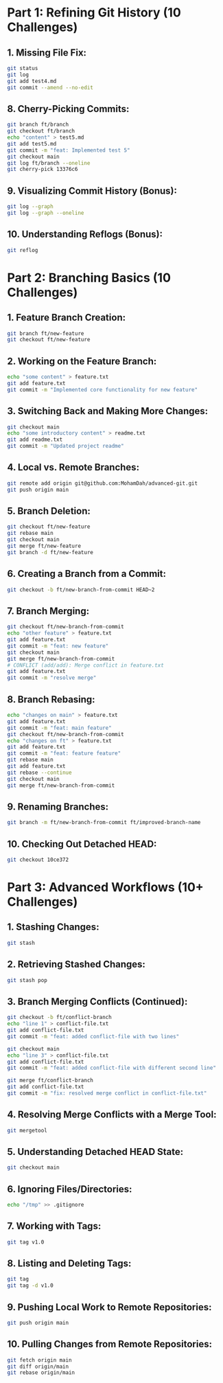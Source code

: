 
# Part 1: Refining Git History (10 Challenges)

## 1. Missing File Fix:
```bash
git status
git log
git add test4.md
git commit --amend --no-edit
```

## 8. Cherry-Picking Commits:
```bash
git branch ft/branch
git checkout ft/branch
echo "content" > test5.md
git add test5.md
git commit -m "feat: Implemented test 5"
git checkout main
git log ft/branch --oneline
git cherry-pick 13376c6
```

## 9. Visualizing Commit History (Bonus):
```bash
git log --graph
git log --graph --oneline
```

## 10. Understanding Reflogs (Bonus):
```bash
git reflog
```


# Part 2: Branching Basics (10 Challenges)

## 1. Feature Branch Creation:
```bash
git branch ft/new-feature
git checkout ft/new-feature
```

## 2. Working on the Feature Branch:
```bash
echo "some content" > feature.txt
git add feature.txt
git commit -m "Implemented core functionality for new feature"
```

## 3. Switching Back and Making More Changes:
```bash
git checkout main
echo "some introductory content" > readme.txt
git add readme.txt
git commit -m "Updated project readme"
```

## 4. Local vs. Remote Branches:
```bash
git remote add origin git@github.com:MohamDah/advanced-git.git
git push origin main
```

## 5. Branch Deletion:
```bash
git checkout ft/new-feature
git rebase main
git checkout main
git merge ft/new-feature
git branch -d ft/new-feature
```

## 6. Creating a Branch from a Commit:
```bash
git checkout -b ft/new-branch-from-commit HEAD~2
```

## 7. Branch Merging:
```bash 
git checkout ft/new-branch-from-commit
echo "other feature" > feature.txt
git add feature.txt 
git commit -m "feat: new feature"
git checkout main
git merge ft/new-branch-from-commit 
# CONFLICT (add/add): Merge conflict in feature.txt
git add feature.txt 
git commit -m "resolve merge"
```
## 8. Branch Rebasing:
```bash
echo "changes on main" > feature.txt
git add feature.txt
git commit -m "feat: main feature"
git checkout ft/new-branch-from-commit
echo "changes on ft" > feature.txt
git add feature.txt
git commit -m "feat: feature feature"
git rebase main
git add feature.txt
git rebase --continue
git checkout main
git merge ft/new-branch-from-commit 
```

## 9. Renaming Branches:
```bash
git branch -m ft/new-branch-from-commit ft/improved-branch-name
```

## 10. Checking Out Detached HEAD:
```bash
git checkout 10ce372
```


# Part 3: Advanced Workflows (10+ Challenges)

## 1. Stashing Changes:
```bash
git stash
```

## 2. Retrieving Stashed Changes:
```bash
git stash pop
```

## 3. Branch Merging Conflicts (Continued):
```bash
git checkout -b ft/conflict-branch
echo "line 1" > conflict-file.txt
git add conflict-file.txt
git commit -m "feat: added conflict-file with two lines"

git checkout main
echo "line 3" > conflict-file.txt
git add conflict-file.txt
git commit -m "feat: added conflict-file with different second line"

git merge ft/conflict-branch
git add conflict-file.txt
git commit -m "fix: resolved merge conflict in conflict-file.txt"
```

## 4. Resolving Merge Conflicts with a Merge Tool:
```bash
git mergetool
```

## 5. Understanding Detached HEAD State:
```bash
git checkout main
```

## 6. Ignoring Files/Directories:
```bash
echo "/tmp" >> .gitignore
```

## 7. Working with Tags:
```bash
git tag v1.0
```

## 8. Listing and Deleting Tags:
```bash
git tag
git tag -d v1.0
```

## 9. Pushing Local Work to Remote Repositories:
```bash
git push origin main
```

## 10. Pulling Changes from Remote Repositories:
```bash
git fetch origin main
git diff origin/main
git rebase origin/main
```
